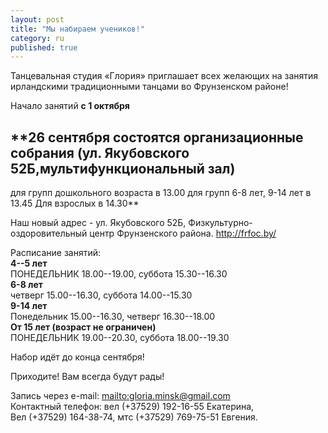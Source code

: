```yaml
---
layout: post
title: "Мы набираем учеников!"
category: ru
published: true
---
```









Танцевальная студия «Глория» приглашает всех желающих на занятия ирландскими традиционными танцами во Фрунзенском районе!

Начало занятий **с 1 октября**

## **26 сентября состоятся организационные собрания (ул. Якубовского 52Б,мультифункциональный зал)
для групп дошкольного возраста в 13.00
для групп 6-8 лет, 9-14 лет в 13.45
Для взрослых в 14.30**

Наш новый адрес - ул. Якубовского 52Б, Физкультурно-оздоровительный центр Фрунзенского района. http://frfoc.by/

Расписание занятий:  
**4--5 лет**  
ПОНЕДЕЛЬНИК 18.00--19.00, суббота 15.30--16.30  
**6-8 лет**  
четверг 15.00--16.30, суббота 14.00--15.30  
**9-14 лет**  
Понедельник 15.00--16.30, четверг 16.30--18.00  
**От 15 лет (возраст не ограничен)**  
ПОНЕДЕЛЬНИК 19.00--20.30, суббота 18.00--19.30  

Набор идёт до конца сентября!

Приходите! Вам всегда будут рады!

Запись через e-mail: <mailto:gloria.minsk@gmail.com>  
Контактный телефон: вел (+37529) 192-16-55 Екатерина,  
Вел (+37529) 164-38-74, мтс (+37529) 769-75-51 Евгения.
